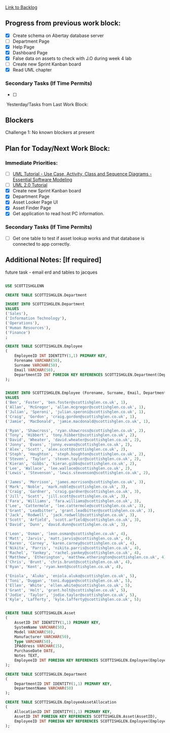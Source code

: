 
[Link to Backlog](https://github.com/cyberianwilderness/CMP307-Backlog/issues)
## Progress from previous work block:
- [x] Create schema on Abertay database server
- [ ] Department Page
- [x] Help Page
- [x] Dashboard Page
- [x] False data on assets to check with J.O during week 4 lab
- [ ] Create new Sprint Kanban board
- [x] Read UML chapter

### Secondary Tasks (If Time Permits)
- [ ]
 Yesterday/Tasks from Last Work Block:
  
## Blockers
Challenge 1: No known blockers at present
   
## Plan for Today/Next Work Block:
### Immediate Priorities:
- [ ] [UML Tutorial - Use Case, Activity, Class and Sequence Diagrams - Essential Software Modeling](https://www.youtube.com/watch?v=RMuMz5hQMf4)
- [ ] [UML 2.0 Tutorial](https://www.youtube.com/watch?v=OkC7HKtiZC0)
- [x] Create new Sprint Kanban board
- [x] Department Page
- [x] Asset Looker Page UI
- [x] Asset Finder Page
- [x] Get application to read host PC information.

### Secondary Tasks (If Time Permits)
- [ ] Get one table to test if asset lookup works and that database is connected to app correctly.
       

## Additional Notes: [If required]

future task - email erd and tables to jacques

```SQL

USE SCOTTISHGLENN

CREATE TABLE SCOTTISHGLEN.Department

INSERT INTO SCOTTISHGLEN.Department
VALUES
('Sales'), 
('Information Technology'),
('Operations'),
('Human Resources'),
('Finance')
;
```

```sql
CREATE TABLE SCOTTISHGLEN.Employee 
( 
	EmployeeID INT IDENTITY(1,1) PRIMARY KEY,
	Forename VARCHAR(50), 
	Surname VARCHAR(50), 
	Email VARCHAR(50), 
	DepartmentID INT FOREIGN KEY REFERENCES SCOTTISHGLEN.Department(DepartmentID) 
); 
```

```SQL

INSERT INTO SCOTTISHGLEN.Employee (Forename, Surname, Email, DepartmentID) 
VALUES 
('Ben', 'Foster', 'ben.foster@scottishglen.co.uk', 1),
('Allan', 'McGregor', 'allan.mcgregor@scottishglen.co.uk', 1),
('Julian', 'Speroni', 'julian.speroni@scottishglen.co.uk', 1),
('Craig', 'Gordon', 'craig.gordon@scottishglen.co.uk', 1),
('Jamie', 'MacDonald', 'jamie.macdonald@scottishglen.co.uk', 1),

('Ryan', 'Shawcross', 'ryan.shawcross@scottishglen.co.uk', 2),
('Tony', 'Hibbert', 'tony.hibbert@scottishglen.co.uk', 2),
('David', 'Wheater', 'david.wheater@scottishglen.co.uk', 2),
('Jonny', 'Evans', 'jonny.evans@scottishglen.co.uk', 2),
('Alex', 'Scott', 'alex.scott@scottishglen.co.uk', 2),
('Steph', 'Houghton', 'steph.houghton@scottishglen.co.uk', 2),
('Steven', 'Taylor', 'steven.taylor@scottishglen.co.uk', 2),
('Kieran', 'Gibbs', 'kieran.gibbs@scottishglen.co.uk', 2),
('Lee', 'Wallace', 'lee.wallace@scottishglen.co.uk', 2),
('Lewis', 'Stevenson', 'lewis.stevenson@scottishglen.co.uk', 2),

('James', 'Morrison', 'james.morrison@scottishglen.co.uk', 3),
('Mark', 'Noble', 'mark.noble@scottishglen.co.uk', 3),
('Craig', 'Gardner', 'craig.gardner@scottishglen.co.uk', 3),
('Jill', 'Scott', 'jill.scott@scottishglen.co.uk', 3),
('Fara', 'Williams', 'fara.williams@scottishglen.co.uk', 3),
('Lee', 'Cattermole', 'lee.cattermole@scottishglen.co.uk', 3),
('Grant', 'Leadbitter', 'grant.leadbitter@scottishglen.co.uk', 3),
('Jack', 'Rodwell', 'jack.rodwell@scottishglen.co.uk', 3),
('Scott', 'Arfield', 'scott.arfield@scottishglen.co.uk', 3),
('David', 'Dunn', 'david.dunn@scottishglen.co.uk', 3),

('Leon', 'Osman', 'leon.osman@scottishglen.co.uk', 4),
('Matt', 'Jarvis', 'matt.jarvis@scottishglen.co.uk', 4),
('Karen', 'Carney', 'karen.carney@scottishglen.co.uk', 4),
('Nikita', 'Parris', 'nikita.parris@scottishglen.co.uk', 4),
('Rachel', 'Yankey', 'rachel.yankey@scottishglen.co.uk', 4),
('Matthew', 'Etherington', 'matthew.etherington@scottishglen.co.uk', 4),
('Chris', 'Brunt', 'chris.brunt@scottishglen.co.uk', 4),
('Ryan', 'Kent', 'ryan.kent@scottishglen.co.uk', 4),

('Eniola', 'Aluko', 'eniola.aluko@scottishglen.co.uk', 5),
('Toni', 'Duggan', 'toni.duggan@scottishglen.co.uk', 5),
('Ellen', 'White', 'ellen.white@scottishglen.co.uk', 5),
('Grant', 'Holt', 'grant.holt@scottishglen.co.uk', 5),
('Jodie', 'Taylor', 'jodie.taylor@scottishglen.co.uk', 5),
('Kyle', 'Lafferty', 'kyle.lafferty@scottishglen.co.uk', 5);


```


```SQL

CREATE TABLE SCOTTISHGLEN.Asset
( 
	AssetID INT IDENTITY(1,1) PRIMARY KEY, 
	SystemName VARCHAR(50), 
	Model VARCHAR(50), 
	Manufacturer VARCHAR(50), 
	Type VARCHAR(50), 
	IPAddress VARCHAR(15), 
	PurchaseDate DATE, 
	Notes TEXT, 
	EmployeeID INT FOREIGN KEY REFERENCES SCOTTISHGLEN.Employee(EmployeeID), 
);

```

```SQL
CREATE TABLE SCOTTISHGLEN.Department 
(
    DepartmentID INT IDENTITY(1,1) PRIMARY KEY,
    DepartmentName VARCHAR(50)
);
```

``` SQL
CREATE TABLE SCOTTISHGLEN.EmployeeAssetAllocation
(
    AllocationID INT IDENTITY(1,1) PRIMARY KEY,
    AssetID INT FOREIGN KEY REFERENCES SCOTTISHGLEN.Asset(AssetID),
    EmployeeID INT FOREIGN KEY REFERENCES SCOTTISHGLEN.Employee(EmployeeID)
);

```